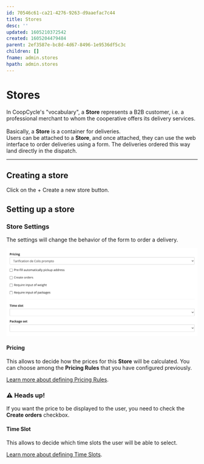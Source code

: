 ```yaml
---
id: 70546c61-ca21-4276-9263-d9aaefac7c44
title: Stores
desc: ''
updated: 1605210372542
created: 1605204479484
parent: 2ef3587e-bc8d-4d67-8496-1e9536df5c3c
children: []
fname: admin.stores
hpath: admin.stores
---
```

<link rel="stylesheet" href="https://stackpath.bootstrapcdn.com/bootstrap/4.5.0/css/bootstrap.min.css" integrity="sha384-9aIt2nRpC12Uk9gS9baDl411NQApFmC26EwAOH8WgZl5MYYxFfc+NcPb1dKGj7Sk" crossorigin="anonymous">
<script src="https://code.jquery.com/jquery-3.5.1.slim.min.js" integrity="sha384-DfXdz2htPH0lsSSs5nCTpuj/zy4C+OGpamoFVy38MVBnE+IbbVYUew+OrCXaRkfj" crossorigin="anonymous"></script>
<script src="https://cdn.jsdelivr.net/npm/popper.js@1.16.0/dist/umd/popper.min.js" integrity="sha384-Q6E9RHvbIyZFJoft+2mJbHaEWldlvI9IOYy5n3zV9zzTtmI3UksdQRVvoxMfooAo" crossorigin="anonymous"></script>
<script src="https://stackpath.bootstrapcdn.com/bootstrap/4.5.0/js/bootstrap.min.js" integrity="sha384-OgVRvuATP1z7JjHLkuOU7Xw704+h835Lr+6QL9UvYjZE3Ipu6Tp75j7Bh/kR0JKI" crossorigin="anonymous"></script>

# Stores

<div class="alert alert-info" role="alert">
In CoopCycle's "vocabulary", a <strong>Store</strong> represents a B2B customer, i.e. a professional merchant to whom the cooperative offers its delivery services.<br><br>
Basically, a <strong>Store</strong> is a container for deliveries.<br>
Users can be attached to a <strong>Store</strong>, and once attached, they can use the web interface to order deliveries using a form.
The deliveries ordered this way land directly in the dispatch.
</div>

* * *

## Creating a store

Click on the <span class="badge badge-success">+ Create a new store</span> button.

## Setting up a store

### Store Settings

The settings will change the behavior of the form to order a delivery.

![Store Settings](/assets/images/store_settings_en.png)

#### Pricing

This allows to decide how the prices for this **Store** will be calculated.
You can choose among the **Pricing Rules** that you have configured previously.

[Learn more about defining Pricing Rules](/en/admin/actions/pricing.html).

<div class="alert alert-warning" role="alert">
<h3 class="alert-heading">⚠️ Heads up!</h3>If you want the price to be displayed to the user, you need to check the <strong>Create orders</strong> checkbox.
</div>

#### Time Slot

This allows to decide which time slots the user will be able to select.

[Learn more about defining Time Slots](/en/admin/actions/time-slots.html).

